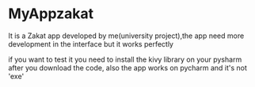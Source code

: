 # MyAppzakat
It is a Zakat app developed by me(university project),the app need more development in the interface but it works perfectly 

if you want to test it you need to install the kivy library on your pysharm after you download the code, also the app works on pycharm and it's not 'exe'

